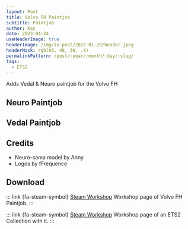 ```yaml
---
layout: Post
title: Volvo FH Paintjob
subtitle: Paintjob
author: Kaz
date: 2023-04-24
useHeaderImage: true
headerImage: /img/in-post/2022-01-29/header.jpeg
headerMask: rgb(65, 48, 30, .4)
permalinkPattern: /post/:year/:month/:day/:slug/
tags:
  - ETS2
---
```


Adds Vedal & Neuro paintjob for the Volvo FH

<!-- more -->

## Neuro Paintjob

## Vedal Paintjob

## Credits

- Neuro-sama model by Anny
- Logos by fFrequence

## Download

::: link {fa-steam-symbol} [Steam Workshop](https://steamcommunity.com/sharedfiles/filedetails/?id=2969955703)
Workshop page of Volvo FH Paintjob.
:::

::: link {fa-steam-symbol} [Steam Workshop](https://steamcommunity.com/sharedfiles/filedetails/?id=2970388274)
Workshop page of an ETS2 Collection with it.
:::
